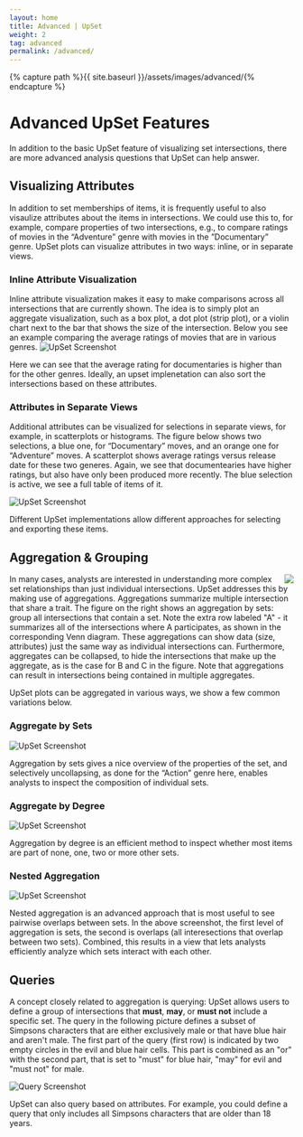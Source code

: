 ```yaml
---
layout: home
title: Advanced | UpSet
weight: 2
tag: advanced
permalink: /advanced/
---
```


{% capture path %}{{ site.baseurl }}/assets/images/advanced/{% endcapture %}


# Advanced UpSet Features

In addition to the basic UpSet feature of visualizing set intersections, there are more advanced analysis questions that UpSet can help answer. 


## Visualizing Attributes

In addition to set memberships of items, it is frequently useful to also visaulize attributes about the items in intersections. We could use this to, for example, compare properties of two intersections, e.g., to compare ratings of movies in the “Adventure” genre with movies in the ”Documentary” genre. UpSet plots can visualize attributes in two ways: inline, or in separate views. 

### Inline Attribute Visualization

Inline attribute visualization makes it easy to make comparisons across all intersections that are currently shown. The idea is to simply plot an aggregate visualization, such as a box plot, a dot plot (strip plot), or a violin chart next to the bar that shows the size of the intersection. Below you see an example comparing the average ratings of movies that are in various genres.
![UpSet Screenshot]({{path}}/upset_inline_attribute.png)

Here we can see that the average rating for documentaries is higher than for the other genres. Ideally, an upset implenetation can also sort the intersections based on these attributes. 


### Attributes in Separate Views

Additional attributes can be visualized for selections in separate views, for example, in scatterplots or histograms. The figure below shows two selections, a blue one, for “Documentary” moves, and an orange one for “Adventure” moves. A scatterplot shows average ratings versus release date for these two generes. Again, we see that documentearies have higher ratings, but also have only been produced more recently.  The blue selection is active, we see a full table of items of it. 

![UpSet Screenshot]({{path}}/upset_separate_view_attribute.png)

Different UpSet implementations allow different approaches for selecting and exporting these items. 



## Aggregation & Grouping

<img style="float: right; padding-left: 5px;" src="{{path}}/matrix_aggregation.png">
In many cases, analysts are interested in understanding more complex set relationships than just individual intersections. UpSet addresses this by making use of aggregations. Aggregations summarize multiple intersection that share a trait. The figure on the right shows an aggregation by sets: group all intersections that contain a set. Note the extra row labeled "A" - it summarizes all of the intersections where A participates, as shown in the corresponding Venn diagram. These aggregations can show data (size, attributes) just the same way as individual intersections can. Furthermore, aggregates can be collapsed, to hide the intersections that make up the aggregate, as is the case for B and C in the figure. Note that aggregations can result in intersections being contained in multiple aggregates. 

UpSet plots can be aggregated in various ways, we show a few common variations below.

### Aggregate by Sets

![UpSet Screenshot]({{path}}/aggregate_sets.png)

Aggregation by sets gives a nice overview of the properties of the set, and selectively uncollapsing, as done for the “Action” genre here, enables analysts to inspect the composition of individual sets. 

### Aggregate by Degree
![UpSet Screenshot]({{path}}/aggregate_degree.png)

Aggregation by degree is an efficient method to inspect whether most items are part of none, one, two or more other sets. 

### Nested Aggregation
![UpSet Screenshot]({{path}}/aggregate_nested.png)

Nested aggregation is an advanced approach that is most useful to see pairwise overlaps between sets. In the above screenshot, the first level of aggregation is sets, the second is overlaps (all interesections that overlap between two sets). Combined, this results in a view that lets analysts efficiently analyze which sets interact with each other. 

## Queries

A concept closely related to aggregation is querying: UpSet allows users to define a group of intersections that **must**, **may**, or **must not** include a specific set. The query in the following picture defines a subset of Simpsons characters that are either exclusively male or that have blue hair and aren't male. The first part of the query (first row) is indicated by two empty circles in the evil and blue hair cells. This part is combined as an "or" with the second part, that is set to "must" for blue hair, "may" for evil and "must not" for male.

![Query Screenshot]({{path}}/query.png)

UpSet can also query based on attributes. For example, you could define a query that only includes all Simpsons characters that are older than 18 years.



